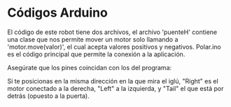 # Códigos Arduino
El código de este robot tiene dos archivos, el archivo 'puenteH' contiene una clase que nos permite mover un motor solo llamando a 'motor.move(valor)', el cual acepta valores positivos y negativos. Polar.ino es el código principal que permite la conexión a la aplicación.

Asegúrate que los pines coincidan con los del programa:

Si te posicionas en la misma dirección en la que mira el iglú, "Right" es el motor conectado a la derecha, "Left" a la izquierda, y "Tail" el que está por detrás (opuesto a la puerta).
